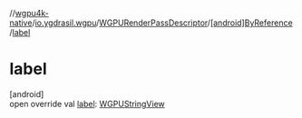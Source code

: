 //[wgpu4k-native](../../../../index.md)/[io.ygdrasil.wgpu](../../index.md)/[WGPURenderPassDescriptor](../index.md)/[[android]ByReference](index.md)/[label](label.md)

# label

[android]\
open override val [label](label.md): [WGPUStringView](../../-w-g-p-u-string-view/index.md)